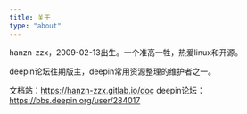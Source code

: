 ```yaml
---
title: 关于
type: "about"
---
```


hanzn-zzx，2009-02-13出生。一个准高一牲，热爱linux和开源。

deepin论坛往期版主，deepin常用资源整理的维护者之一。

文档站：https://hanzn-zzx.gitlab.io/doc
deepin论坛：https://bbs.deepin.org/user/284017
